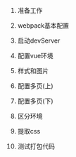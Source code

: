 1. 准备工作
2. webpack基本配置
3. 启动devServer
4. 配置vue环境
5. 样式和图片
6. 配置多页(上)
7. 配置多页(下)
8. 区分环境


9. 提取css
10. 测试打包代码
